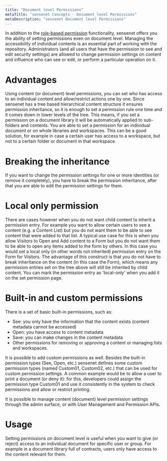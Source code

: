 ```yaml
---
title: "Document level Permissions"
metaTitle: "sensenet Concepts - Document level Permissions"
metaDescription: "sensenet Document level Permissions"
---
```


In addition to the [role-based permission](/concepts/user-and-permission-management/03-role-based-permissions) functionality, sensenet offers you the ability of setting permissions even on document level. Managing the accessibility of individual contents is an essential part of working with the repository. Administrators (and all users that have the permission to see and edit security settings) are allowed to change permission settings on content and influence who can see or edit, or perform a particular operation on it.

# Advantages
Using content (or document) level permissions, you can set who has access to an individual content and allow/restrict actions one by one. Since sensenet has a tree based hierarchical content structure it ensures permission inheritance, so it is enough to set a permission rule one time and it comes down in lower levels of the tree. This means, if you set a permission on a document library it will be automatically applied to sub-folders and contents. You are able to set a permission for an individual document or on whole libraries and workspaces.
This can be a good solution, for example in case a certain user has access to a workspace, but not to a certain folder or document in that workspace.

# Breaking the inheritance
If you want to change the permission settings for one or more identities (or remove it completely), you have to break the permission inheritance, after that you are able to edit the permission settings for them.

# Local only permission
There are cases however when you do not want child content to inherit a permission entry. For example you want to allow certain users to see a content (e.g. a Content List) but you do not want them to be able to see content that were added to that list. A typical use case for this is when you allow Visitors to Open and Add content to a Form but you do not want them to be able to open any items added to the form by others. In this case you would set a local only (in other words not inherited) permission entry on the Form for Visitors. The advantage of this construct is that you do not have to break inheritance on the content (in this case the Form), which means any permission entries set on the tree above will still be inherited by child content. You can mark the permission entry as 'local-only' when you add it on the set permission page.

# Built-in and custom permissions
There is a set of basic built-in permissions, such as:
- See: you only have the information that the content exists (content metadata cannot be accessed)
- Open: you have access to content metadata
- Save: you can make changes in the content metadata
- Other permissions for removing or approving a content or managing lists and workspaces.

It is possible to add custom permissions as well. Besides the built-in permission types (See, Open, etc.) sensenet defines  some custom permission types (named Custom01, Custom02, etc.) that can be used for custom permission settings. A common example would be to allow a user to print a document (or deny it): for this, developers could assign the permission type Custom01 and use it consistently in the system to check permissions and allow or restrict printing.

It is possible to manage content (document) level permission settings through the admin surface, or with User Management and Permission APIs.

# Usage
Setting permissions on document level is useful when you want to give (or reject) access to an individual document for specific user or group. For example in a document library full of contracts, users only have access to the content relevant for them.
